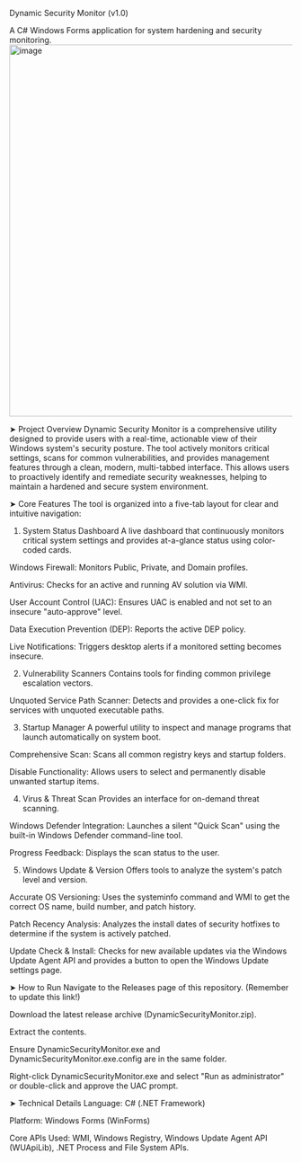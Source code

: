 Dynamic Security Monitor (v1.0)

A C# Windows Forms application for system hardening and security monitoring.
<img width="662" alt="image" src="https://github.com/user-attachments/assets/f37dbdc8-b995-484b-ab30-39f53926919e" />

➤ Project Overview
    Dynamic Security Monitor is a comprehensive utility designed to provide users with a real-time, actionable view of their Windows system's security posture. The tool          actively monitors critical settings, scans for common vulnerabilities, and provides management features through a clean, modern, multi-tabbed interface. This allows          users to proactively identify and remediate security weaknesses, helping to maintain a hardened and secure system environment.

➤ Core Features
  The tool is organized into a five-tab layout for clear and intuitive navigation:

1. System Status Dashboard
  A live dashboard that continuously monitors critical system settings and provides at-a-glance status using color-coded cards.

  Windows Firewall: Monitors Public, Private, and Domain profiles.

  Antivirus: Checks for an active and running AV solution via WMI.

  User Account Control (UAC): Ensures UAC is enabled and not set to an insecure "auto-approve" level.

  Data Execution Prevention (DEP): Reports the active DEP policy.

  Live Notifications: Triggers desktop alerts if a monitored setting becomes insecure.

2. Vulnerability Scanners
  Contains tools for finding common privilege escalation vectors.

  Unquoted Service Path Scanner: Detects and provides a one-click fix for services with unquoted executable paths.

3. Startup Manager
  A powerful utility to inspect and manage programs that launch automatically on system boot.

  Comprehensive Scan: Scans all common registry keys and startup folders.

  Disable Functionality: Allows users to select and permanently disable unwanted startup items.

4. Virus & Threat Scan
  Provides an interface for on-demand threat scanning.

  Windows Defender Integration: Launches a silent "Quick Scan" using the built-in Windows Defender command-line tool.

  Progress Feedback: Displays the scan status to the user.

5. Windows Update & Version
  Offers tools to analyze the system's patch level and version.

  Accurate OS Versioning: Uses the systeminfo command and WMI to get the correct OS name, build number, and patch history.

  Patch Recency Analysis: Analyzes the install dates of security hotfixes to determine if the system is actively patched.

  Update Check & Install: Checks for new available updates via the Windows Update Agent API and provides a button to open the Windows Update settings page.

➤ How to Run
  Navigate to the Releases page of this repository. (Remember to update this link!)

  Download the latest release archive (DynamicSecurityMonitor.zip).

  Extract the contents.

  Ensure DynamicSecurityMonitor.exe and DynamicSecurityMonitor.exe.config are in the same folder.

  Right-click DynamicSecurityMonitor.exe and select "Run as administrator" or double-click and approve the UAC prompt.

➤ Technical Details
  Language: C# (.NET Framework)

  Platform: Windows Forms (WinForms)

  Core APIs Used: WMI, Windows Registry, Windows Update Agent API (WUApiLib), .NET Process and File System APIs.
